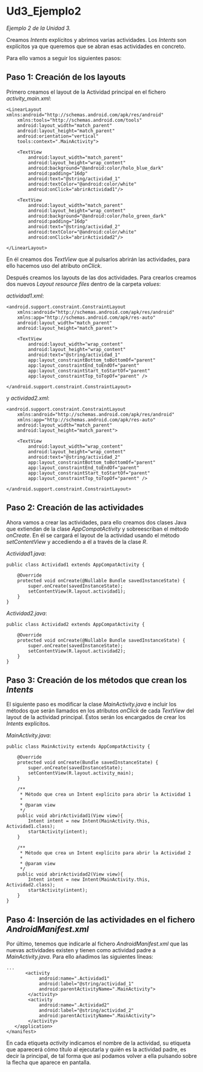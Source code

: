 # Ud3_Ejemplo2
_Ejemplo 2 de la Unidad 3._ 

Creamos _Intents_ explícitos y abrimos varias actividades. Los _Intents_ son explícitos ya que queremos que se abran esas actividades en concreto.

Para ello vamos a seguir los siguientes pasos:

## Paso 1: Creación de los layouts
Primero creamos el layout de la Actividad principal en el fichero _activity_main.xml_:

```
<LinearLayout xmlns:android="http://schemas.android.com/apk/res/android"
    xmlns:tools="http://schemas.android.com/tools"
    android:layout_width="match_parent"
    android:layout_height="match_parent"
    android:orientation="vertical"
    tools:context=".MainActivity">

    <TextView
        android:layout_width="match_parent"
        android:layout_height="wrap_content"
        android:background="@android:color/holo_blue_dark"
        android:padding="16dp"
        android:text="@string/actividad_1"
        android:textColor="@android:color/white"
        android:onClick="abrirActividad1"/>

    <TextView
        android:layout_width="match_parent"
        android:layout_height="wrap_content"
        android:background="@android:color/holo_green_dark"
        android:padding="16dp"
        android:text="@string/actividad_2"
        android:textColor="@android:color/white"
        android:onClick="abrirActividad2"/>

</LinearLayout>
```
En él creamos dos _TextView_ que al pulsarlos abrirán las actividades, para ello hacemos uso del atributo _onClick_.

Después creamos los layouts de las dos actividades. 
Para crearlos creamos dos nuevos _Layout resource files_ dentro de la carpeta _values_:

_actividad1.xml_:

```
<android.support.constraint.ConstraintLayout
    xmlns:android="http://schemas.android.com/apk/res/android"
    xmlns:app="http://schemas.android.com/apk/res-auto"
    android:layout_width="match_parent"
    android:layout_height="match_parent">

    <TextView
        android:layout_width="wrap_content"
        android:layout_height="wrap_content"
        android:text="@string/actividad_1"
        app:layout_constraintBottom_toBottomOf="parent"
        app:layout_constraintEnd_toEndOf="parent"
        app:layout_constraintStart_toStartOf="parent"
        app:layout_constraintTop_toTopOf="parent" />

</android.support.constraint.ConstraintLayout>
```
y _actividad2.xml_:

```
<android.support.constraint.ConstraintLayout
    xmlns:android="http://schemas.android.com/apk/res/android"
    xmlns:app="http://schemas.android.com/apk/res-auto"
    android:layout_width="match_parent"
    android:layout_height="match_parent">

    <TextView
        android:layout_width="wrap_content"
        android:layout_height="wrap_content"
        android:text="@string/actividad_2"
        app:layout_constraintBottom_toBottomOf="parent"
        app:layout_constraintEnd_toEndOf="parent"
        app:layout_constraintStart_toStartOf="parent"
        app:layout_constraintTop_toTopOf="parent" />

</android.support.constraint.ConstraintLayout>
```
## Paso 2: Creación de las actividades
Ahora vamos a crear las actividades, para ello creamos dos clases Java que extiendan de la clase _AppCompatActivity_ y sobreescriban el 
método _onCreate_. En él se cargará el layout de la actividad usando el método _setContentView_ y accediendo a él a través de la
clase _R_.

_Actividad1.java_:
```
public class Actividad1 extends AppCompatActivity {

    @Override
    protected void onCreate(@Nullable Bundle savedInstanceState) {
        super.onCreate(savedInstanceState);
        setContentView(R.layout.actividad1);
    }
}
```
_Actividad2.java_:
```
public class Actividad2 extends AppCompatActivity {

    @Override
    protected void onCreate(@Nullable Bundle savedInstanceState) {
        super.onCreate(savedInstanceState);
        setContentView(R.layout.actividad2);
    }
}
```
## Paso 3: Creación de los métodos que crean los _Intents_
El siguiente paso es modificar la clase _MainActivity.java_ e incluir los métodos que serán llamados en los atributos _onClick_ de
cada _TextView_ del layout de la actividad principal. Éstos serán los encargados de crear los _Intents_ explícitos.

_MainActivity.java_:
```
public class MainActivity extends AppCompatActivity {

    @Override
    protected void onCreate(Bundle savedInstanceState) {
        super.onCreate(savedInstanceState);
        setContentView(R.layout.activity_main);
    }

    /**
     * Método que crea un Intent explícito para abrir la Actividad 1
     *
     * @param view
     */
    public void abrirActividad1(View view){
        Intent intent = new Intent(MainActivity.this, Actividad1.class);
        startActivity(intent);
    }

    /**
     * Método que crea un Intent explícito para abrir la Actividad 2
     *
     * @param view
     */
    public void abrirActividad2(View view){
        Intent intent = new Intent(MainActivity.this, Actividad2.class);
        startActivity(intent);
    }
}
```
## Paso 4: Inserción de las actividades en el fichero _AndroidManifest.xml_
Por último, tenemos que indicarle al fichero _AndroidManifest.xml_ que las nuevas actividades existen y tienen como actividad
padre a _MainActivity.java_. Para ello añadimos las siguientes líneas:

```
...
       <activity
            android:name=".Actividad1"
            android:label="@string/actividad_1"
            android:parentActivityName=".MainActivity">
        </activity>
        <activity
            android:name=".Actividad2"
            android:label="@string/actividad_2"
            android:parentActivityName=".MainActivity">
        </activity>
   </application>
</manifest>
```
En cada etiqueta _activity_ indicamos el nombre de la actividad, su etiqueta  que aparecerá cómo título al ejecutarla y quién es
la actividad padre, es decir la principal, de tal forma que así podamos volver a ella pulsando sobre la flecha que aparece en pantalla. 
